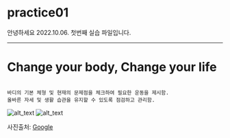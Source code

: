 # practice01

안녕하세요 2022.10.06. 첫번째 실습 파일입니다.

***
 
# <b> Change your body, Change your life</b>

<code>
바디의 기본 체형 및 현재의 문제점을 체크하여 필요한 운동을 제시함.
올바른 자세 및 생활 습관을 유지할 수 있도록 점검하고 관리함.
</code>


![alt_text](https://sinicropispine.com/wp-content/uploads/2017/05/strengthen-spine.jpg)
![alt_text](https://post.healthline.com/wp-content/uploads/2020/09/Back_Dumbbell_Workout_Weights-1200x628-Facebook-1200x628.jpg)

사진출처: [Google][googlelink]

[googlelink]:http://google.com

